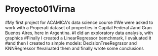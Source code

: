 # Proyecto01Virna
#My first project for ACAMICA's data science course
#We were asked to work with a  Properati dataset of properties in Capital Federal
#and Gran Buenos Aires, here in Argentina.
#I did an exploratory data analysis, with graphics
#Finally I created a LinearRegressor bemchmark, I evaluated it
#and then I created to simple models: DecisionTreeRegrssor and KNNRegressor
#evaluated them and finally wrote some conclusions 
